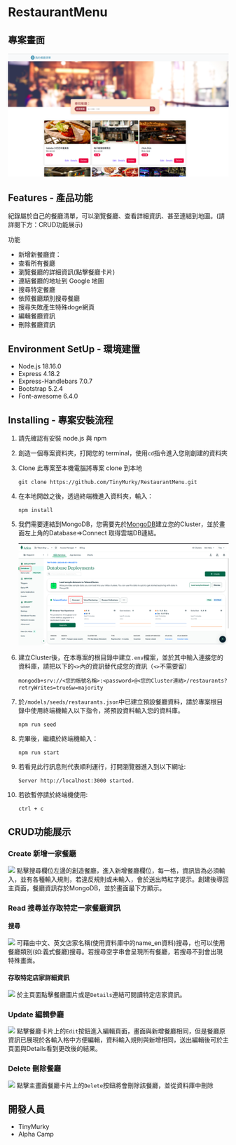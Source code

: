 # RestaurantMenu

## 專案畫面
![](./public/image/demo.png)

## Features - 產品功能

紀錄屬於自己的餐廳清單，可以瀏覽餐廳、查看詳細資訊、甚至連結到地圖。(請詳閱下方：CRUD功能展示)

功能
- 新增新餐廳資：
- 查看所有餐廳
- 瀏覽餐廳的詳細資訊(點擊餐廳卡片)
- 連結餐廳的地址到 Google 地圖
- 搜尋特定餐廳
- 依照餐廳類別搜尋餐廳
- 搜尋失敗產生特殊doge網頁
- 編輯餐廳資訊
- 刪除餐廳資訊

## Environment SetUp - 環境建置
- Node.js 18.16.0
- Express 4.18.2
- Express-Handlebars 7.0.7
- Bootstrap 5.2.4
- Font-awesome 6.4.0

## Installing - 專案安裝流程

1. 請先確認有安裝 node.js 與 npm
2. 創造一個專案資料夾，打開您的 terminal，使用`cd`指令進入您剛創建的資料夾
3. Clone 此專案至本機電腦將專案 clone 到本地
    ```
    git clone https://github.com/TinyMurky/RestaurantMenu.git
    ```
4. 在本地開啟之後，透過終端機進入資料夾，輸入：
    ```
    npm install
    ```
5. 我們需要連結到MongoDB，您需要先於[MongoDB](https://www.mongodb.com/)建立您的Cluster，並於畫面左上角的Database=>Connect 取得雲端DB連結。

    ![](./public/image/MongoDB_cloud_demo.png)
6. 建立Cluster後，在本專案的根目錄中建立`.env`檔案，並於其中輸入連接您的資料庫，請把以下的`<>`內的資訊替代成您的資訊（`<>`不需要留）
    ```
    mongodb+srv://<您的帳號名稱>:<password>@<您的Cluster連結>/restaurants?retryWrites=true&w=majority
    ```
7. 於`/models/seeds/restaurants.json`中已建立預設餐廳資料，請於專案根目錄中使用終端機輸入以下指令，將預設資料輸入您的資料庫。
    ```
    npm run seed
    ```

8. 完畢後，繼續於終端機輸入：
    ```
    npm run start
    ```
9. 若看見此行訊息則代表順利運行，打開瀏覽器進入到以下網址:
    ```
    Server http://localhost:3000 started.
    ```
10. 若欲暫停請於終端機使用:
    ```
    ctrl + c
    ```

## CRUD功能展示
### Create 新增一家餐廳
![](./public/image/CRUD_Create.gif)
點擊搜尋欄位左邊的創造餐廳，進入新增餐廳欄位，每一格，資訊皆為必須輸入，並有各種輸入規則，若違反規則或未輸入，會於送出時紅字提示。創建後導回主頁面，餐廳資訊存於MongoDB，並於畫面最下方顯示。

### Read 搜尋並存取特定一家餐廳資訊
#### 搜尋
![](./public/image/CRUD_Search.gif)
可藉由中文、英文店家名稱(使用資料庫中的name_en資料)搜尋，也可以使用餐廳類別(如:義式餐廳)搜尋。若搜尋空字串會呈現所有餐廳，若搜尋不到會出現特殊畫面。

#### 存取特定店家詳細資訊
![](./public/image/CRUD_Read.gif)
於主頁面點擊餐廳圖片或是`Details`連結可閱讀特定店家資訊。

### Update 編輯參廳
![](./public/image/CRUD_Edit.gif)
點擊餐廳卡片上的`Edit`按鈕進入編輯頁面，畫面與新增餐廳相同，但是餐廳原資訊已展現於各輸入格中方便編輯，資料輸入規則與新增相同，送出編輯後可於主頁面與Details看到更改後的結果。

### Delete 刪除餐廳
![](./public/image/CRUD_Delete.gif)
點擊主畫面餐廳卡片上的`Delete`按鈕將會刪除該餐廳，並從資料庫中刪除

## 開發人員
- TinyMurky
- Alpha Camp

